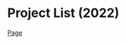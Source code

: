 <h1>Project List (2022)</h1>

[Page](https://mikroffarad.github.io/workbench/own/snippets/project-list-2022/)
